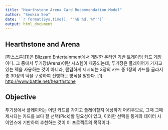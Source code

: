 ```yaml
---
title: "Hearthstone Arena Card Recommendation Model"
author: "Seokin Seo"
date: '`r format(Sys.time(), ''%B %d, %Y'')`'
output: html_document
---
```


## Hearthstone and Arena
[하스스톤][1]은 Blizzard Entertainment에서 개발한 온라인 기반 트레이딩 카드 게임이다. 그 중에서 투기장(Arena)이란 시스템이 제공되는데, 투기장은 플레이어가 가지고 있는 덱을 사용하는 것이 아니라, 랜덤하게 제시되는 3장의 카드 중 1장의 카드를 골라서 총 30장의 덱을 구성하여 진행하는 방식을 말한다. 
[1]: http://www.battle.net/hearthstone

## Objective
투기장에서 플레이어는 어떤 카드를 가지고 플레이할지 예상하기 어려우므로, 그때 그때 제시되는 카드를 보다 잘 선택(Pick)할 필요성이 있고, 이러한 선택을 통계와 데이터 사이언스에 기반하여 추천하는 것이 이 프로젝트의 목적이다.

